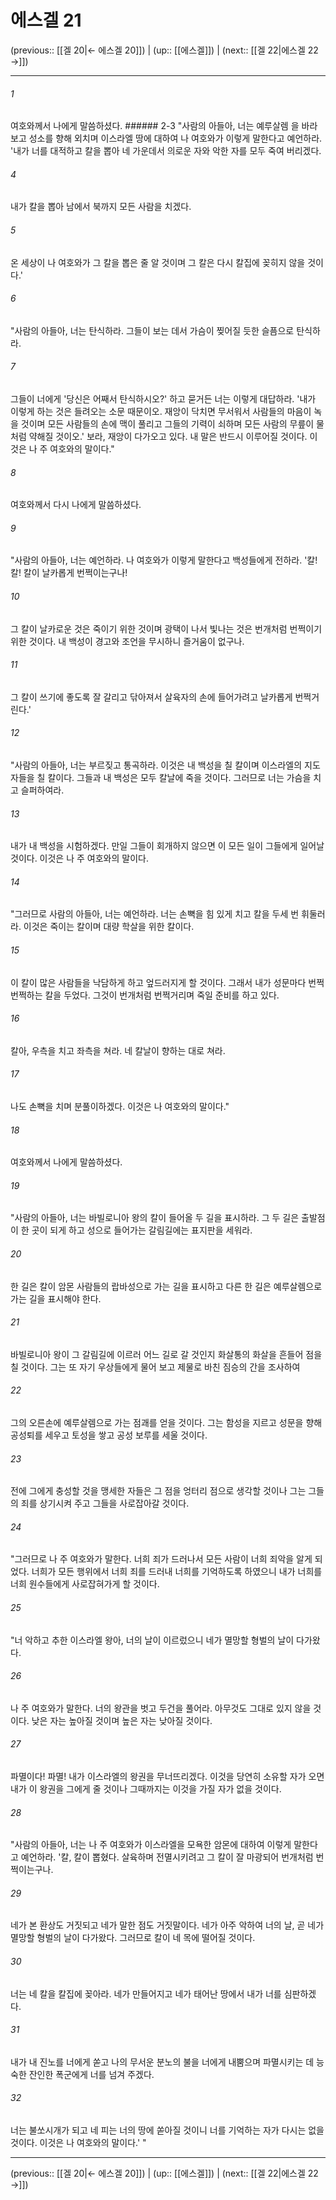 # 에스겔 21

(previous:: [[겔 20|← 에스겔 20]]) | (up:: [[에스겔]]) | (next:: [[겔 22|에스겔 22 →]])

***




###### 1 

여호와께서 나에게 말씀하셨다. ###### 2-3 "사람의 아들아, 너는 예루살렘 을 바라보고 성소를 향해 외치며 이스라엘 땅에 대하여 나 여호와가 이렇게 말한다고 예언하라. '내가 너를 대적하고 칼을 뽑아 네 가운데서 의로운 자와 악한 자를 모두 죽여 버리겠다. 



###### 4 

내가 칼을 뽑아 남에서 북까지 모든 사람을 치겠다. 



###### 5 

온 세상이 나 여호와가 그 칼을 뽑은 줄 알 것이며 그 칼은 다시 칼집에 꽂히지 않을 것이다.' 



###### 6 

"사람의 아들아, 너는 탄식하라. 그들이 보는 데서 가슴이 찢어질 듯한 슬픔으로 탄식하라. 



###### 7 

그들이 너에게 '당신은 어째서 탄식하시오?' 하고 묻거든 너는 이렇게 대답하라. '내가 이렇게 하는 것은 들려오는 소문 때문이오. 재앙이 닥치면 무서워서 사람들의 마음이 녹을 것이며 모든 사람들의 손에 맥이 풀리고 그들의 기력이 쇠하며 모든 사람의 무릎이 물처럼 약해질 것이오.' 보라, 재앙이 다가오고 있다. 내 말은 반드시 이루어질 것이다. 이것은 나 주 여호와의 말이다." 



###### 8 

여호와께서 다시 나에게 말씀하셨다. 



###### 9 

"사람의 아들아, 너는 예언하라. 나 여호와가 이렇게 말한다고 백성들에게 전하라. '칼! 칼! 칼이 날카롭게 번쩍이는구나! 



###### 10 

그 칼이 날카로운 것은 죽이기 위한 것이며 광택이 나서 빛나는 것은 번개처럼 번쩍이기 위한 것이다. 내 백성이 경고와 조언을 무시하니 즐거움이 없구나. 



###### 11 

그 칼이 쓰기에 좋도록 잘 갈리고 닦아져서 살육자의 손에 들어가려고 날카롭게 번쩍거린다.' 



###### 12 

"사람의 아들아, 너는 부르짖고 통곡하라. 이것은 내 백성을 칠 칼이며 이스라엘의 지도자들을 칠 칼이다. 그들과 내 백성은 모두 칼날에 죽을 것이다. 그러므로 너는 가슴을 치고 슬퍼하여라. 



###### 13 

내가 내 백성을 시험하겠다. 만일 그들이 회개하지 않으면 이 모든 일이 그들에게 일어날 것이다. 이것은 나 주 여호와의 말이다. 



###### 14 

"그러므로 사람의 아들아, 너는 예언하라. 너는 손뼉을 힘 있게 치고 칼을 두세 번 휘둘러라. 이것은 죽이는 칼이며 대량 학살을 위한 칼이다. 



###### 15 

이 칼이 많은 사람들을 낙담하게 하고 엎드러지게 할 것이다. 그래서 내가 성문마다 번쩍번쩍하는 칼을 두었다. 그것이 번개처럼 번쩍거리며 죽일 준비를 하고 있다. 



###### 16 

칼아, 우측을 치고 좌측을 쳐라. 네 칼날이 향하는 대로 쳐라. 



###### 17 

나도 손뼉을 치며 분풀이하겠다. 이것은 나 여호와의 말이다." 



###### 18 

여호와께서 나에게 말씀하셨다. 



###### 19 

"사람의 아들아, 너는 바빌로니아 왕의 칼이 들어올 두 길을 표시하라. 그 두 길은 출발점이 한 곳이 되게 하고 성으로 들어가는 갈림길에는 표지판을 세워라. 



###### 20 

한 길은 칼이 암몬 사람들의 랍바성으로 가는 길을 표시하고 다른 한 길은 예루살렘으로 가는 길을 표시해야 한다. 



###### 21 

바빌로니아 왕이 그 갈림길에 이르러 어느 길로 갈 것인지 화살통의 화살을 흔들어 점을 칠 것이다. 그는 또 자기 우상들에게 물어 보고 제물로 바친 짐승의 간을 조사하여 



###### 22 

그의 오른손에 예루살렘으로 가는 점괘를 얻을 것이다. 그는 함성을 지르고 성문을 향해 공성퇴를 세우고 토성을 쌓고 공성 보루를 세울 것이다. 



###### 23 

전에 그에게 충성할 것을 맹세한 자들은 그 점을 엉터리 점으로 생각할 것이나 그는 그들의 죄를 상기시켜 주고 그들을 사로잡아갈 것이다. 



###### 24 

"그러므로 나 주 여호와가 말한다. 너희 죄가 드러나서 모든 사람이 너희 죄악을 알게 되었다. 너희가 모든 행위에서 너희 죄를 드러내 너희를 기억하도록 하였으니 내가 너희를 너희 원수들에게 사로잡혀가게 할 것이다. 



###### 25 

"너 악하고 추한 이스라엘 왕아, 너의 날이 이르렀으니 네가 멸망할 형벌의 날이 다가왔다. 



###### 26 

나 주 여호와가 말한다. 너의 왕관을 벗고 두건을 풀어라. 아무것도 그대로 있지 않을 것이다. 낮은 자는 높아질 것이며 높은 자는 낮아질 것이다. 



###### 27 

파멸이다! 파멸! 내가 이스라엘의 왕권을 무너뜨리겠다. 이것을 당연히 소유할 자가 오면 내가 이 왕권을 그에게 줄 것이나 그때까지는 이것을 가질 자가 없을 것이다. 



###### 28 

"사람의 아들아, 너는 나 주 여호와가 이스라엘을 모욕한 암몬에 대하여 이렇게 말한다고 예언하라. '칼, 칼이 뽑혔다. 살육하며 전멸시키려고 그 칼이 잘 마광되어 번개처럼 번쩍이는구나. 



###### 29 

네가 본 환상도 거짓되고 네가 말한 점도 거짓말이다. 네가 아주 악하여 너의 날, 곧 네가 멸망할 형벌의 날이 다가왔다. 그러므로 칼이 네 목에 떨어질 것이다. 



###### 30 

너는 네 칼을 칼집에 꽂아라. 네가 만들어지고 네가 태어난 땅에서 내가 너를 심판하겠다. 



###### 31 

내가 내 진노를 너에게 쏟고 나의 무서운 분노의 불을 너에게 내뿜으며 파멸시키는 데 능숙한 잔인한 폭군에게 너를 넘겨 주겠다. 



###### 32 

너는 불쏘시개가 되고 네 피는 너의 땅에 쏟아질 것이니 너를 기억하는 자가 다시는 없을 것이다. 이것은 나 여호와의 말이다.' "

***

(previous:: [[겔 20|← 에스겔 20]]) | (up:: [[에스겔]]) | (next:: [[겔 22|에스겔 22 →]])
